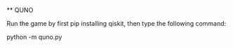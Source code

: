 ** QUNO

Run the game by first pip installing qiskit, then
type the following command:

python -m quno.py
